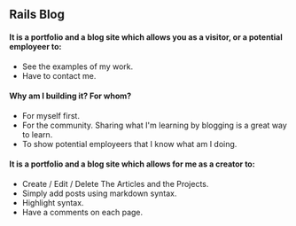 ## Rails Blog

#### It is a portfolio and a blog site which allows you as a visitor, or a potential employeer to:
- See the examples of my work.
- Have to contact me.

#### Why am I building it? For whom?
- For myself first.
- For the community. Sharing what I'm learning by blogging is a great way to learn.
- To show potential employeers that I know what am I doing.

#### It is a portfolio and a blog site which allows for me as a creator to:
- Create / Edit / Delete The Articles and the Projects.
- Simply add posts using markdown syntax.
- Highlight syntax.
- Have a comments on each page.